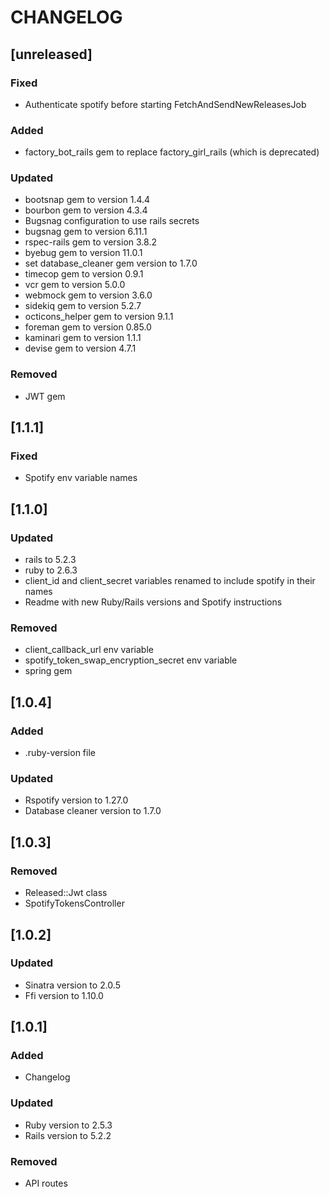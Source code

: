# CHANGELOG

## [unreleased]

### Fixed

- Authenticate spotify before starting FetchAndSendNewReleasesJob

### Added

- factory_bot_rails gem to replace factory_girl_rails (which is deprecated)

### Updated

- bootsnap gem to version 1.4.4
- bourbon gem to version 4.3.4
- Bugsnag configuration to use rails secrets
- bugsnag gem to version 6.11.1
- rspec-rails gem to version 3.8.2
- byebug gem to version 11.0.1
- set database_cleaner gem version to 1.7.0
- timecop gem to version 0.9.1
- vcr gem to version 5.0.0
- webmock gem to version 3.6.0
- sidekiq gem to version 5.2.7
- octicons_helper gem to version 9.1.1
- foreman gem to version 0.85.0
- kaminari gem to version 1.1.1
- devise gem to version 4.7.1

### Removed

- JWT gem

## [1.1.1]

### Fixed

- Spotify env variable names

## [1.1.0]

### Updated

- rails to 5.2.3
- ruby to 2.6.3
- client_id and client_secret variables renamed to include spotify in their names
- Readme with new Ruby/Rails versions and Spotify instructions

### Removed

- client_callback_url env variable
- spotify_token_swap_encryption_secret env variable
- spring gem

## [1.0.4]

### Added

- .ruby-version file

### Updated

- Rspotify version to 1.27.0
- Database cleaner version to 1.7.0

## [1.0.3]

### Removed

- Released::Jwt class
- SpotifyTokensController

## [1.0.2]

### Updated

- Sinatra version to 2.0.5
- Ffi version to 1.10.0

## [1.0.1]

### Added

- Changelog

### Updated

- Ruby version to 2.5.3
- Rails version to 5.2.2

### Removed

- API routes
